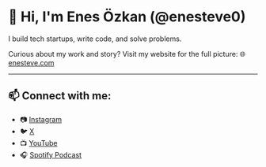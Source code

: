 # 👋 Hi, I'm Enes Özkan (@enesteve0)

I build tech startups, write code, and solve problems.

Curious about my work and story? Visit my website for the full picture:
🌐 [enesteve.com](https://www.enesteve.com/)

---

## 📫 Connect with me:

- 📷 [Instagram](https://instagram.com/enesteve0)
- 🐦 [X](https://x.com/enesteve_)
- 📺 [YouTube](https://www.youtube.com/@enesteve)
- 🎧 [Spotify Podcast](https://open.spotify.com/show/3MlDSDdKxWYYIXlQNVveZN?si=ad3c64b9c27b472e)
